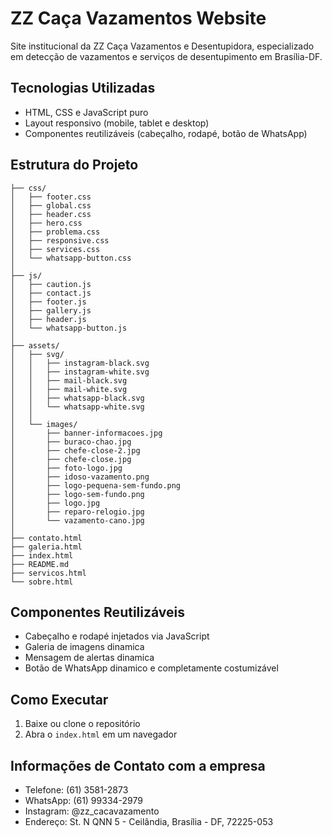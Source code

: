 # ZZ Caça Vazamentos Website

Site institucional da ZZ Caça Vazamentos e Desentupidora, especializado em detecção de vazamentos e serviços de desentupimento em Brasília-DF.

## Tecnologias Utilizadas

- HTML, CSS e JavaScript puro
- Layout responsivo (mobile, tablet e desktop)
- Componentes reutilizáveis (cabeçalho, rodapé, botão de WhatsApp)

## Estrutura do Projeto

```
├── css/
│   ├── footer.css        
│   ├── global.css        
│   ├── header.css        
│   ├── hero.css          
│   ├── problema.css      
│   ├── responsive.css
│   ├── services.css      
│   └── whatsapp-button.css 
│
├── js/                   
│   ├── caution.js
│   ├── contact.js      
│   ├── footer.js
│   ├── gallery.js   
│   ├── header.js      
│   └── whatsapp-button.js 
│
├── assets/
│   ├── svg/
│   │   ├── instagram-black.svg
│   │   ├── instagram-white.svg
│   │   ├── mail-black.svg
│   │   ├── mail-white.svg
│   │   ├── whatsapp-black.svg
│   │   └── whatsapp-white.svg
│   │
│   └── images/
│       ├── banner-informacoes.jpg
│       ├── buraco-chao.jpg
│       ├── chefe-close-2.jpg
│       ├── chefe-close.jpg
│       ├── foto-logo.jpg
│       ├── idoso-vazamento.png
│       ├── logo-pequena-sem-fundo.png
│       ├── logo-sem-fundo.png
│       ├── logo.jpg
│       ├── reparo-relogio.jpg
│       └── vazamento-cano.jpg     
│
├── contato.html
├── galeria.html
├── index.html
├── README.md
├── servicos.html
└── sobre.html
```

## Componentes Reutilizáveis

- Cabeçalho e rodapé injetados via JavaScript
- Galeria de imagens dinamica
- Mensagem de alertas dinamica
- Botão de WhatsApp dinamico e completamente costumizável

## Como Executar

1. Baixe ou clone o repositório
2. Abra o `index.html` em um navegador

## Informações de Contato com a empresa

- Telefone: (61) 3581-2873
- WhatsApp: (61) 99334-2979
- Instagram: @zz_cacavazamento
- Endereço: St. N QNN 5 - Ceilândia, Brasília - DF, 72225-053
